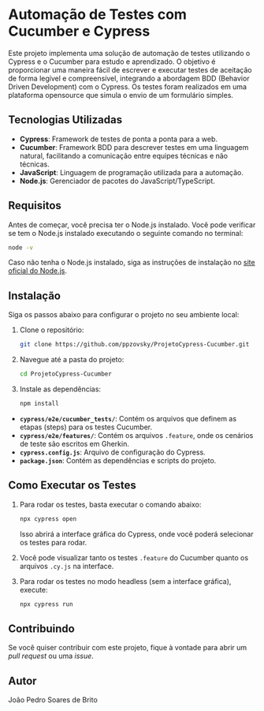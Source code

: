 # Automação de Testes com Cucumber e Cypress

Este projeto implementa uma solução de automação de testes utilizando o Cypress e o Cucumber para estudo e aprendizado. O objetivo é proporcionar uma maneira fácil de escrever e executar testes de aceitação de forma legível e compreensível, integrando a abordagem BDD (Behavior Driven Development) com o Cypress. Os testes foram realizados em uma plataforma opensource que simula o envio de um formulário simples.

## Tecnologias Utilizadas

- **Cypress**: Framework de testes de ponta a ponta para a web.
- **Cucumber**: Framework BDD para descrever testes em uma linguagem natural, facilitando a comunicação entre equipes técnicas e não técnicas.
- **JavaScript**: Linguagem de programação utilizada para a automação.
- **Node.js**: Gerenciador de pacotes do JavaScript/TypeScript.

## Requisitos

Antes de começar, você precisa ter o Node.js instalado. Você pode verificar se tem o Node.js instalado executando o seguinte comando no terminal:

```bash
node -v
```

Caso não tenha o Node.js instalado, siga as instruções de instalação no [site oficial do Node.js](https://nodejs.org/).

## Instalação

Siga os passos abaixo para configurar o projeto no seu ambiente local:

1. Clone o repositório:

   ```bash
   git clone https://github.com/ppzovsky/ProjetoCypress-Cucumber.git
   ```

2. Navegue até a pasta do projeto:

   ```bash
   cd ProjetoCypress-Cucumber
   ```

3. Instale as dependências:

   ```bash
   npm install
   ```

- **`cypress/e2e/cucumber_tests/`**: Contém os arquivos que definem as etapas (steps) para os testes Cucumber.
- **`cypress/e2e/features/`**: Contém os arquivos `.feature`, onde os cenários de teste são escritos em Gherkin.
- **`cypress.config.js`**: Arquivo de configuração do Cypress.
- **`package.json`**: Contém as dependências e scripts do projeto.

## Como Executar os Testes

1. Para rodar os testes, basta executar o comando abaixo:

   ```bash
   npx cypress open
   ```

   Isso abrirá a interface gráfica do Cypress, onde você poderá selecionar os testes para rodar.

2. Você pode visualizar tanto os testes `.feature` do Cucumber quanto os arquivos `.cy.js` na interface.

3. Para rodar os testes no modo headless (sem a interface gráfica), execute:

   ```bash
   npx cypress run
   ```

## Contribuindo

Se você quiser contribuir com este projeto, fique à vontade para abrir um *pull request* ou uma *issue*. 

## Autor

João Pedro Soares de Brito
